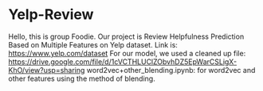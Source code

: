 # Yelp-Review
Hello, this is group Foodie. Our project is Review Helpfulness Prediction Based on Multiple Features on Yelp dataset. Link is: https://www.yelp.com/dataset
For our model, we used a cleaned up file: https://drive.google.com/file/d/1cVCTHLUClZObvhDZ5EpWarCSLigX-KhO/view?usp=sharing
word2vec+other_blending.ipynb: for word2vec and other features using the method of blending. 
